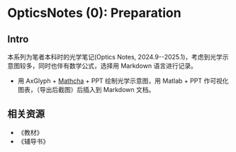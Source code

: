 # OpticsNotes (0): Preparation

## Intro

本系列为笔者本科时的光学笔记(Optics Notes, 2024.9--2025.1)，考虑到光学示意图较多，同时也伴有数学公式，选择用 Markdown 语言进行记录。

- 用 AxGlyph + [Mathcha](https://www.mathcha.io/editor) + PPT 绘制光学示意图，用 Matlab + PPT 作可视化图表，（导出后截图）后插入到 Markdown 文档。


## 相关资源

- 《教材》
- 《辅导书》